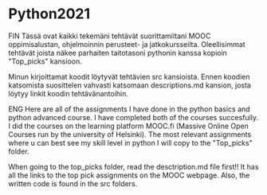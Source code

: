 # Python2021

FIN
Tässä ovat kaikki tekemäni tehtävät suorittamiltani MOOC oppimisalustan, ohjelmoinnin perusteet- ja jatkokursseilta. Oleellisimmat tehtävät joista näkee parhaiten taitotasoni pythonin kanssa kopioin "Top_picks" kansioon.

Minun kirjoittamat koodit löytyvät tehtävien src kansioista. Ennen koodien katsomista suosittelen vahvasti katsomaan descriptions.md kansion, josta löytyy linkit koodin tehtävänantoihin. 





ENG
Here are all of the assignments I have done in the python basics and python advanced course. I have completed both of the courses succesfully. I did the courses on the learning platform MOOC.fi (Massive Online Open Courses run by the university of Helsinki). The most relevant assignments where u can best see my skill level in python I will copy to the
"Top_picks" folder.

When going to the top_picks folder, read the desctription.md file first!! It has all the links to the top pick assignments on the MOOC webpage. Also, the written code is found in the src folders.
                                                                                                                                                                               
